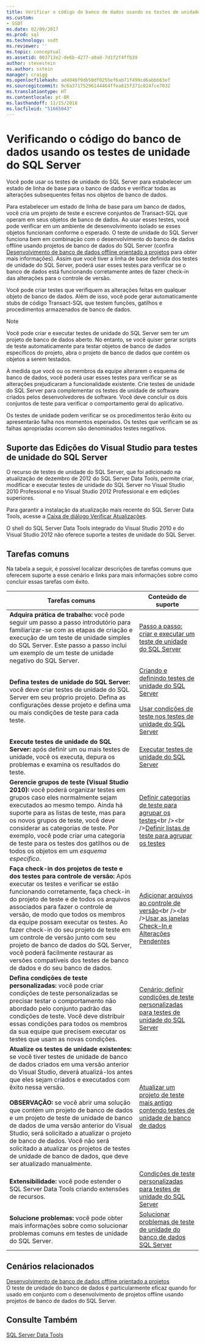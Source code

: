 ```yaml
---
title: Verificar o código do banco de dados usando os testes de unidade do SQL Server | Microsoft Docs
ms.custom:
- SSDT
ms.date: 02/09/2017
ms.prod: sql
ms.technology: ssdt
ms.reviewer: ''
ms.topic: conceptual
ms.assetid: 003713e2-de6b-4277-a0a8-7d1f2f4ffb39
author: stevestein
ms.author: sstein
manager: craigg
ms.openlocfilehash: ad4046f9db50df0255ef6ab71f499cd6abbb63ef
ms.sourcegitcommit: 9c6a37175296144464ffea815f371c024fce7032
ms.translationtype: HT
ms.contentlocale: pt-BR
ms.lasthandoff: 11/15/2018
ms.locfileid: "51665043"
---
```

# <a name="verifying-database-code-by-using-sql-server-unit-tests"></a>Verificando o código do banco de dados usando os testes de unidade do SQL Server
Você pode usar os testes de unidade do SQL Server para estabelecer um estado de linha de base para o banco de dados e verificar todas as alterações subsequentes feitas nos objetos de banco de dados.  
  
Para estabelecer um estado de linha de base para um banco de dados, você cria um projeto de teste e escreve conjuntos de Transact\-SQL que operam em seus objetos de banco de dados. Ao usar esses testes, você pode verificar em um ambiente de desenvolvimento isolado se esses objetos funcionam conforme o esperado. O teste de unidade do SQL Server funciona bem em combinação com o desenvolvimento do banco de dados offline usando projetos de banco de dados do SQL Server (confira [Desenvolvimento de banco de dados offline orientado a projetos](../ssdt/project-oriented-offline-database-development.md) para obter mais informações). Assim que você tiver a linha de base definida dos testes de unidade do SQL Server, poderá usar esses testes para verificar se o banco de dados está funcionando corretamente antes de fazer check-in das alterações para o controle de versão.  
  
Você pode criar testes que verifiquem as alterações feitas em qualquer objeto de banco de dados. Além de isso, você pode gerar automaticamente stubs de código Transact\-SQL que testem funções, gatilhos e procedimentos armazenados de banco de dados.  
  
> [!NOTE]  
> Você pode criar e executar testes de unidade do SQL Server sem ter um projeto de banco de dados aberto. No entanto, se você quiser gerar scripts de teste automaticamente para testar objetos de banco de dados específicos do projeto, abra o projeto de banco de dados que contém os objetos a serem testados.  
  
À medida que você ou os membros da equipe alterarem o esquema de banco de dados, você poderá usar esses testes para verificar se as alterações prejudicaram a funcionalidade existente. Crie testes de unidade do SQL Server para complementar os testes de unidade de software criados pelos desenvolvedores de software. Você deve concluir os dois conjuntos de teste para verificar o comportamento geral do aplicativo.  
  
Os testes de unidade podem verificar se os procedimentos terão êxito ou apresentarão falha nos momentos esperados. Os testes que verificam se as falhas apropriadas ocorrem são denominados testes negativos.  
  
## <a name="visual-studio-editions-support-for-sql-server-unit-tests"></a>Suporte das Edições do Visual Studio para testes de unidade do SQL Server  
O recurso de testes de unidade do SQL Server, que foi adicionado na atualização de dezembro de 2012 do SQL Server Data Tools, permite criar, modificar e executar testes de unidade do SQL Server no Visual Studio 2010 Professional e no Visual Studio 2012 Professional e em edições superiores.  
  
Para garantir a instalação da atualização mais recente do SQL Server Data Tools, acesse a [Caixa de diálogo Verificar Atualizações](../ssdt/check-for-updates-dialog-box.md).  
  
O shell do SQL Server Data Tools integrado do Visual Studio 2010 e do Visual Studio 2012 não oferece suporte a testes de unidade do SQL Server.  
  
## <a name="common-tasks"></a>Tarefas comuns  
Na tabela a seguir, é possível localizar descrições de tarefas comuns que oferecem suporte a esse cenário e links para mais informações sobre como concluir essas tarefas com êxito.  
  
|Tarefas comuns|Conteúdo de suporte|  
|----------------|----------------------|  
|**Adquira prática de trabalho:** você pode seguir um passo a passo introdutório para familiarizar-se com as etapas de criação e execução de um teste de unidade simples do SQL Server. Este passo a passo inclui um exemplo de um teste de unidade negativo do SQL Server.|[Passo a passo: criar e executar um teste de unidade do SQL Server](../ssdt/walkthrough-creating-and-running-a-sql-server-unit-test.md)|  
|**Defina testes de unidade do SQL Server:** você deve criar testes de unidade do SQL Server em seu próprio projeto. Defina as configurações desse projeto e defina uma ou mais condições de teste para cada teste.|[Criando e definindo testes de unidade do SQL Server](../ssdt/creating-and-defining-sql-server-unit-tests.md)<br /><br />[Usar condições de teste nos testes de unidade do SQL Server](../ssdt/using-test-conditions-in-sql-server-unit-tests.md)|  
|**Execute testes de unidade do SQL Server:** após definir um ou mais testes de unidade, você os executa, depura os problemas e examina os resultados do teste.|[Executar testes de unidade do SQL Server](../ssdt/running-sql-server-unit-tests.md)|  
|**Gerencie grupos de teste (Visual Studio 2010):** você poderá organizar testes em grupos caso eles normalmente sejam executados ao mesmo tempo. Ainda há suporte para as listas de teste, mas para os novos grupos de teste, você deve considerar as categorias de teste. Por exemplo, você pode criar uma categoria de teste para os testes dos gatilhos ou de todos os objetos em um *esquema específico*.|[Definir categorias de teste para agrupar os testes](https://msdn.microsoft.com/library/dd286595(VS.100).aspx)<br /><br />[Definir listas de teste para agrupar os testes](https://msdn.microsoft.com/library/dd286584(VS.100).aspx)|  
|**Faça check-in dos projetos de teste e dos testes para controle de versão:** Após executar os testes e verificar se estão funcionando corretamente, faça check-in do projeto de teste e de todos os arquivos associados para fazer o controle de versão, de modo que todos os membros da equipe possam executar os testes. Ao fazer check-in do seu projeto de teste em um controle de versão junto com seu projeto de banco de dados do SQL Server, você poderá facilmente restaurar as versões compatíveis dos testes de banco de dados e do seu banco de dados.|[Adicionar arquivos ao controle de versão](https://msdn.microsoft.com/library/ms181374(VS.100).aspx)<br /><br />[Usar as janelas Check-In e Alterações Pendentes](https://msdn.microsoft.com/library/ms245462(VS.100).aspx)|  
|**Defina condições de teste personalizadas:** você pode criar condições de teste personalizadas se precisar testar o comportamento não abordado pelo conjunto padrão das condições de teste. Você deve distribuir essas condições para todos os membros da sua equipe que precisem executar os testes que usam as novas condições.|[Cenário: definir condições de teste personalizadas para testes de unidade do SQL Server](https://msdn.microsoft.com/library/dd193282(VS.100).aspx)|  
|**Atualize os testes de unidade existentes:** se você tiver testes de unidade de banco de dados criados em uma versão anterior do Visual Studio, deverá atualizá-los antes que eles sejam criados e executados com êxito nessa versão.<br /><br />**OBSERVAÇÃO:** se você abrir uma solução que contém um projeto de banco de dados e um projeto de teste de unidade de banco de dados de uma versão anterior do Visual Studio, será solicitado a atualizar o projeto de banco de dados. Você não será solicitado a atualizar os projetos de testes de unidade de banco de dados, que deve ser atualizado manualmente.|[Atualizar um projeto de teste mais antigo contendo testes de unidade de banco de dados](../ssdt/upgrade-an-older-test-project-containing-database-unit-tests.md)|  
|**Extensibilidade:** você pode estender o SQL Server Data Tools criando extensões de recursos.|[Condições de teste personalizadas para testes de unidade do SQL Server](../ssdt/custom-test-conditions-for-sql-server-unit-tests.md)|  
|**Solucione problemas:** você pode obter mais informações sobre como solucionar problemas comuns em testes de unidade do SQL Server.|[Solucionar problemas de teste de unidade do banco de dados SQL Server](../ssdt/troubleshooting-sql-server-database-unit-testing-issues.md)|  
  
## <a name="related-scenarios"></a>Cenários relacionados  
[Desenvolvimento de banco de dados offline orientado a projetos](../ssdt/project-oriented-offline-database-development.md)  
O teste de unidade do banco de dados é particularmente eficaz quando for usado em conjunto com o desenvolvimento de projetos offline usando projetos de banco de dados do SQL Server.  
  
## <a name="see-also"></a>Consulte Também  
[SQL Server Data Tools](../ssdt/sql-server-data-tools.md)  
  
